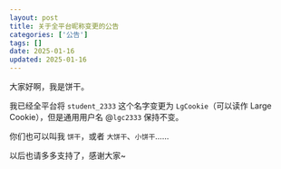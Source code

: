 ```yaml
---
layout: post
title: 关于全平台昵称变更的公告
categories: ['公告']
tags: []
date: 2025-01-16
updated: 2025-01-16
---
```


大家好啊，我是饼干。

我已经全平台将 `student_2333` 这个名字变更为 `LgCookie`（可以读作 Large Cookie），但是通用用户名 @`lgc2333` 保持不变。

你们也可以叫我 `饼干`，或者 `大饼干`、`小饼干`……

以后也请多多支持了，感谢大家~

<!-- more -->
